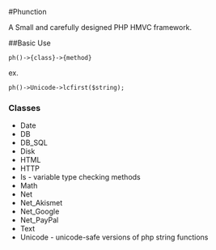 #Phunction

A Small and carefully designed PHP HMVC framework.


##Basic Use
		
	ph()->{class}->{method}
	
ex.

	ph()->Unicode->lcfirst($string);
	

### Classes

* Date
* DB
* DB_SQL
* Disk
* HTML
* HTTP
* Is - variable type checking methods
* Math
* Net
* Net_Akismet
* Net_Google
* Net_PayPal
* Text
* Unicode - unicode-safe versions of php string functions

